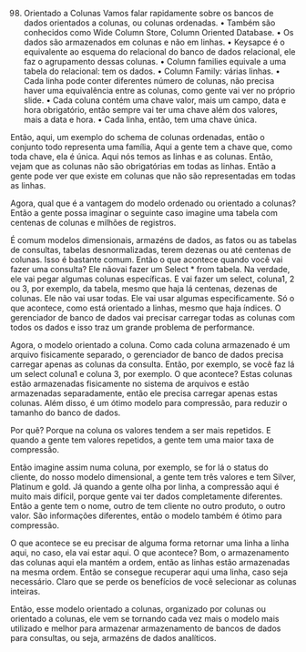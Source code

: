 98. Orientado a Colunas
Vamos falar rapidamente sobre os bancos de dados orientados a colunas, ou colunas ordenadas.
•	Também são conhecidos como Wide Column Store, Column Oriented Database.
•	Os dados são armazenados em colunas e não em linhas.
•	Keysapce é o equivalente ao esquema do relacional do banco de dados relacional, ele faz o agrupamento dessas colunas.
•	Column families equivale a uma tabela do relacional: tem os dados.
•	Column Family: várias linhas.
•	Cada linha pode conter diferentes número de colunas, não precisa haver uma equivalência entre as colunas, como gente vai ver no próprio slide.
•	Cada coluna contém uma chave valor, mais um campo, data e hora obrigatório, então sempre vai ter uma chave além dos valores, mais a data e hora.
•	Cada linha, então, tem uma chave única.

Então, aqui, um exemplo do schema de colunas ordenadas, então o conjunto todo representa uma família, Aqui a gente tem a chave que, como toda chave, ela é única. Aqui nós temos as linhas e as colunas. Então, vejam que as colunas não são obrigatórias em todas as linhas. Então a gente pode ver que existe em colunas que não são representadas em todas as linhas.

Agora, qual que é a vantagem do modelo ordenado ou orientado a colunas? Então a gente possa imaginar o seguinte caso imagine uma tabela com centenas de colunas e milhões de registros.

É comum modelos dimensionais, armazéns de dados, as fatos ou as tabelas de consultas, tabelas desnormalizadas, terem dezenas ou até centenas de colunas. Isso é bastante comum.
Então o que acontece quando você vai fazer uma consulta?
Ele nãovai fazer um Select * from tabela.
Na verdade, ele vai pegar algumas colunas específicas. E vai fazer um select, coluna1, 2 ou 3, por exemplo, da tabela, mesmo que haja lá centenas, dezenas de colunas. Ele não vai usar todas. Ele vai usar algumas especificamente.
Só o que acontece, como está orientado a linhas, mesmo que haja índices.
O gerenciador de banco de dados vai precisar carregar todas as colunas com todos os dados e isso traz um grande problema de performance.

Agora, o modelo orientado a coluna.
Como cada coluna armazenado é um arquivo fisicamente separado, o gerenciador de banco de dados precisa carregar apenas as colunas da consulta. Então, por exemplo, se você faz lá um select coluna1 e coluna 3, por exemplo.
O que acontece? Estas colunas estão armazenadas fisicamente no sistema de arquivos e estão armazenadas separadamente, então ele precisa carregar apenas estas colunas. Além disso, é um ótimo modelo para compressão, para reduzir o tamanho do banco de dados.

Por quê? Porque na coluna os valores tendem a ser mais repetidos. E quando a gente tem valores repetidos, a gente tem uma maior taxa de compressão.

Então imagine assim numa coluna, por exemplo, se for lá o status do cliente, do nosso modelo dimensional, a gente tem três valores e tem Silver, Platinum e gold.
Já quando a gente olha por linha, a compressão aqui é muito mais difícil, porque gente vai ter dados completamente diferentes. Então a gente tem o nome, outro de tem cliente no outro produto, o outro valor. São informações diferentes, então o modelo também é ótimo para compressão.

O que acontece se eu precisar de alguma forma retornar uma linha a linha aqui, no caso, ela vai estar aqui.
O que acontece? Bom, o armazenamento das colunas aqui ela mantém a ordem, então as linhas estão armazenadas na mesma ordem. Então se consegue recuperar aqui uma linha, caso seja necessário. Claro que se perde os benefícios de você selecionar as colunas inteiras.

Então, esse modelo orientado a colunas, organizado por colunas ou orientado a colunas, ele vem se tornando cada vez mais o modelo mais utilizado e melhor para armazenar armazenamento de bancos de dados para consultas, ou seja, armazéns de dados analíticos.